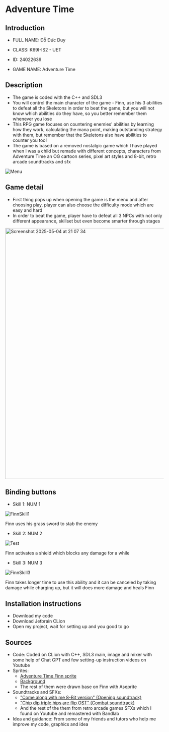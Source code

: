 # Adventure Time

## **Introduction**
+ FULL NAME: Đỗ Đức Duy

+ CLASS: K69I-IS2 - UET

+ ID: 24022639


+ GAME NAME: Adventure Time
## **Description**
- The game is coded with the C++ and SDL3
- You will control the main character of the game - Finn, use his 3 abilities to defeat all the Skeletons in order to beat the game, but you will not know which abilities do they have, so you better remember them whenever you lose
- This RPG game focuses on countering enemies' abilities by learning how they work, calculating the mana point, making outstanding strategy with them, but remember that the Skeletons also have abilities to counter you too!
- The game is based on a removed nostalgic game which I have played when I was a child but remade with different concepts, characters from Adventure Time an OG cartoon series, pixel art styles and 8-bit, retro arcade soundtracks and sfx

![Menu](https://github.com/user-attachments/assets/d106f9ac-3759-4034-ad8c-4d15b67a52d1)

## **Game detail**
- First thing pops up when opening the game is the menu and after choosing play, player can also choose the difficulty mode which are easy and hard
- In order to beat the game, player have to defeat all 3 NPCs with not only different appearance, skillset but even become smarter through stages

<img width="796" alt="Screenshot 2025-05-04 at 21 07 34" src="https://github.com/user-attachments/assets/cbb19ba8-6899-4841-b4f7-24ee7f4791fe" />

## **Binding buttons**

- Skill 1: NUM 1

![FinnSkill1](https://github.com/user-attachments/assets/f72495ce-fd0f-43ba-9e9b-af51666e7222)

Finn uses his grass sword to stab the enemy


- Skill 2: NUM 2

![Test](https://github.com/user-attachments/assets/e5508c24-b7d6-4e12-a05e-d5b1b2978fe7)

Finn activates a shield which blocks any damage for a while

- Skill 3: NUM 3

![FinnSkill3](https://github.com/user-attachments/assets/be6c2ef9-3604-4cba-ac32-d803ea269d13)

Finn takes longer time to use this ability and it can be canceled by taking damage while charging up, but it will does more damage and heals Finn

## **Installation instructions**

- Download my code
- Download Jetbrain CLion
- Open my project, wait for setting up and you good to go

## **Sources**

- Code: Coded on CLion with C++, SDL3 main, image and mixer with some help of Chat GPT and few setting-up instruction videos on Youtube
- Sprites: 
  + [Adventure Time Finn sprite](https://lhteam.itch.io/finn-sprite)
  + [Background](https://incolgames.itch.io/forest-pixel-art-parallax)
  + The rest of them were drawn base on Finn with Aseprite
- Soundtracks and SFXs:
  + ["Come along with me 8-Bit version" (Opening soundtrack)](https://www.youtube.com/watch?v=nhp6y5deuC8)
  + ["Chip dip triple hips are flip OST" (Combat soundtrack)](https://www.youtube.com/watch?v=4Z_58dJJC8U)
  + And the rest of the them from retro arcade games SFXs which I found on Youtube and remastered with Bandlab
- Idea and guidance: From some of my friends and tutors who help me improve my code, graphics and idea

